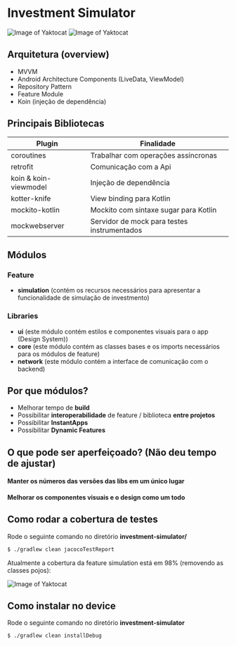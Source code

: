 Investment Simulator
=================

![Image of Yaktocat](https://github.com/easynvest/teste-android/blob/master/images/input.png)
![Image of Yaktocat](https://github.com/easynvest/teste-android/blob/master/images/result.png)

## Arquitetura (overview)

- MVVM
- Android Architecture Components (LiveData, ViewModel)
- Repository Pattern
- Feature Module
- Koin (injeção de dependência)

## Principais Bibliotecas

| Plugin | Finalidade |
| ------ | ------ |
| coroutines | Trabalhar com operações assíncronas  |
| retrofit | Comunicação com a Api |
| koin & koin-viewmodel| Injeção de dependência |
| kotter-knife | View binding para Kotlin |
| mockito-kotlin | Mockito com sintaxe sugar para Kotlin  |
| mockwebserver | Servidor de mock para testes instrumentados |

## Módulos

### Feature

- **simulation** (contém os recursos necessários para apresentar a funcionalidade de simulação de investmento)

### Libraries

- **ui** (este módulo contém estilos e componentes visuais para o app (Design System))
- **core** (este módulo contém as classes bases e os imports necessários para os módulos de feature)
- **network** (este módulo contém a interface de comunicação com o backend)

## Por que módulos?

- Melhorar tempo de **build**
- Possibilitar **interoperabilidade** de feature / biblioteca **entre projetos**
- Possibilitar **InstantApps**
- Possibilitar **Dynamic Features**

## O que pode ser aperfeiçoado? (Não deu tempo de ajustar)

#### Manter os números das versões das libs em um único lugar
#### Melhorar os componentes visuais e o design como um todo

## Como rodar a cobertura de testes
Rode o seguinte comando no diretório **investment-simulator/**
```sh
$ ./gradlew clean jacocoTestReport
```

Atualmente a cobertura da feature simulation está em 98% (removendo as classes pojos):

![Image of Yaktocat](https://github.com/easynvest/teste-android/blob/master/images/result.png)

## Como instalar no device

Rode o seguinte comando no diretório **investment-simulator**
```sh
$ ./gradlew clean installDebug
```
